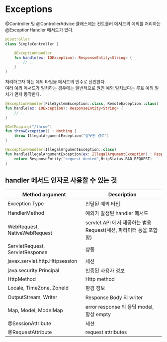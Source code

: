 # Exceptions

@Controller 및 @ControllerAdvice 클래스에는 컨트롤러 메서드의 예외를 처리하는 @ExceptionHandler 메서드가 있다.

```kotlin
@Controller
class SimpleController {

    @ExceptionHandler
    fun handle(ex: IOException): ResponseEntity<String> {
        // ...
    }
}
```

처리하고자 하는 예외 타입을 메서드의 인수로 선언한다.   
여러 예외 메서드가 일치하는 경우에는 일반적으로 원인 예외 일치보다는 루트 예외 일치가 먼저 동작한다.

```kotlin
@ExceptionHandler(FileSystemException::class, RemoteException::class)
fun handle(ex: IOException): ResponseEntity<String> {
    // ...
}
```

```kotlin
@GetMapping("/throw")
fun throwException() : Nothing {
    throw IllegalArgumentException("잘못된 경로")
}

@ExceptionHandler(IllegalArgumentException::class)
fun handleIllegalArgumentException(ex: IllegalArgumentException) : ResponseEntity<String> {
    return ResponseEntity("request denied",HttpStatus.BAD_REQUEST)
}
```

## handler 메서드 인자로 사용할 수 있는 것

Method argument | Description
---|---
Exception Type | 전달된 예외 타입
HandlerMethod | 예외가 발생된 handler 메서드
WebRequest, NativeWebRequest | servlet API 에서 제공하는 범용 Request(세션, 파라미터 등을 포함함)
ServletRequest, ServletResponse | 상동
javax.servlet.http.Httpsession | 세션
java.security.Principal | 인증된 사용자 정보
HttpMethod | Http method
Locale, TimeZone, ZoneId | 환경 정보
OutputStream, Writer | Response Body 의 writer
Map, Model, ModelMap | error response 의 응답 model, 항상 empty
@SessionAttribute | 세션
@RequestAttribute | request attributes